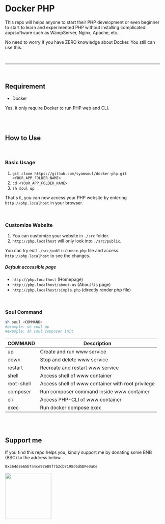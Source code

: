 # Docker PHP

This repo will helps anyone to start their PHP development or even beginner to start to learn and experimented PHP without installing complicated app/software such as WampServer, Nginx, Apache, etc.

No need to worry if you have ZERO knowledge about Docker. You still can use this.

<br />

----

<br />

## Requirement

- Docker

Yes, it only require Docker to run PHP web and CLI.

<br /><br />

## How to Use

<br />

### Basic Usage

1. `git clone https://github.com/syamsoul/docker-php.git <YOUR_APP_FOLDER_NAME>`
1. `cd <YOUR_APP_FOLDER_NAME>`
1. `sh soul up`

That's it, you can now access your PHP website by entering `http://php.localhost` in your browser.

<br />

### Customize Website

1. You can customize your website in `./src` folder.
1. `http://php.localhost` will only look into `./src/public`.


You can try edit `./src/public/index.php` file and access `http://php.localhost` to see the changes.

##### Default accessible page
- `http://php.localhost` (Homepage)
- `http://php.localhost/about-us` (About Us page)
- `http://php.localhost/simple.php` (directly render php file)

<br />

### Soul Command

```bash
sh soul <COMMAND>
#example: sh soul up
#example: sh soul composer init
```

| COMMAND | Description |
| ------------ | ------------ |
| up | Create and run www service |
| down | Stop and delete www service |
| restart | Recreate and restart www service |
| shell | Access shell of www container |
| root-shell | Access shell of www container with root privilege |
| composer | Run composer command inside www container |
| cli | Access PHP-CLI of www container |
| exec | Run docker compose exec |

<br /><br />

## Support me

If you find this repo helps you, kindly support me by donating some BNB (BSC) to the address below.

```
0x364d8eA5E7a4ce97e89f7b2cb7198d6d5DFe0aCe
```

<img src="https://info.souldoit.com/img/wallet-address-bnb-bsc.png" width="150">

<br /><br />